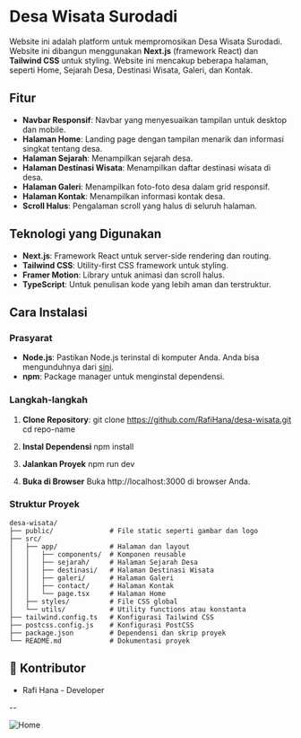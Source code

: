 # Desa Wisata Surodadi

Website ini adalah platform untuk mempromosikan Desa Wisata Surodadi. Website ini dibangun menggunakan **Next.js** (framework React) dan **Tailwind CSS** untuk styling. Website ini mencakup beberapa halaman, seperti Home, Sejarah Desa, Destinasi Wisata, Galeri, dan Kontak.

## Fitur

- **Navbar Responsif**: Navbar yang menyesuaikan tampilan untuk desktop dan mobile.
- **Halaman Home**: Landing page dengan tampilan menarik dan informasi singkat tentang desa.
- **Halaman Sejarah**: Menampilkan sejarah desa.
- **Halaman Destinasi Wisata**: Menampilkan daftar destinasi wisata di desa.
- **Halaman Galeri**: Menampilkan foto-foto desa dalam grid responsif.
- **Halaman Kontak**: Menampilkan informasi kontak desa.
- **Scroll Halus**: Pengalaman scroll yang halus di seluruh halaman.

## Teknologi yang Digunakan

- **Next.js**: Framework React untuk server-side rendering dan routing.
- **Tailwind CSS**: Utility-first CSS framework untuk styling.
- **Framer Motion**: Library untuk animasi dan scroll halus.
- **TypeScript**: Untuk penulisan kode yang lebih aman dan terstruktur.

## Cara Instalasi

### Prasyarat

- **Node.js**: Pastikan Node.js terinstal di komputer Anda. Anda bisa mengunduhnya dari [sini](https://nodejs.org/).
- **npm**: Package manager untuk menginstal dependensi.

### Langkah-langkah

1. **Clone Repository**:
   git clone https://github.com/RafiHana/desa-wisata.git
   cd repo-name

2. **Instal Dependensi**
    npm install

3. **Jalankan Proyek**
    npm run dev

4. **Buka di Browser**
    Buka http://localhost:3000 di browser Anda.

### Struktur Proyek

    desa-wisata/
    ├── public/              # File static seperti gambar dan logo
    ├── src/
    │   ├── app/             # Halaman dan layout
    │   │   ├── components/  # Komponen reusable
    │   │   ├── sejarah/     # Halaman Sejarah Desa
    │   │   ├── destinasi/   # Halaman Destinasi Wisata
    │   │   ├── galeri/      # Halaman Galeri
    │   │   ├── contact/     # Halaman Kontak
    │   │   └── page.tsx     # Halaman Home
    │   ├── styles/          # File CSS global
    │   └── utils/           # Utility functions atau konstanta
    ├── tailwind.config.ts   # Konfigurasi Tailwind CSS
    ├── postcss.config.js    # Konfigurasi PostCSS
    ├── package.json         # Dependensi dan skrip proyek
    └── README.md            # Dokumentasi proyek


## 🤝 Kontributor
- Rafi Hana - Developer

--

![Home](public/homepage.png)